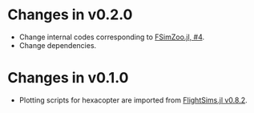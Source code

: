 # Changes in v0.2.0
- Change internal codes corresponding to [FSimZoo.jl, #4](https://github.com/JinraeKim/FSimZoo.jl/pull/4).
- Change dependencies.

# Changes in v0.1.0
- Plotting scripts for hexacopter are imported from [FlightSims.jl v0.8.2](https://github.com/JinraeKim/FlightSims.jl/releases/tag/v0.8.2).
